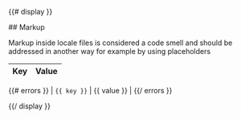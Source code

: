 {{# display }}

## Markup

Markup inside locale files is considered a code
smell and should be addressed in another way
for example by using placeholders

| Key | Value |
|-----|-------|
{{# errors }}
| ```{{ key }}``` | {{ value }} |
{{/ errors }}

{{/ display }}
